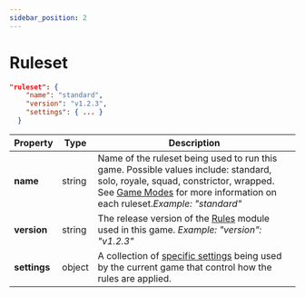 ```yaml
---
sidebar_position: 2
---
```


# Ruleset

```json
"ruleset": {
    "name": "standard",
    "version": "v1.2.3",
    "settings": { ... }
  }
```

| **Property** | **Type** | **Description**                                                                                                                                                                                                                                       |
| ------------ | -------- | ----------------------------------------------------------------------------------------------------------------------------------------------------------------------------------------------------------------------------------------------------- |
| **name**     | string   | Name of the ruleset being used to run this game. Possible values include: standard, solo, royale, squad, constrictor, wrapped. See [Game Modes](../../guides/game-modes) for more information on each ruleset.<em>Example: "standard"</em> |
| **version**  | string   | The release version of the [Rules](https://github.com/BattlesnakeOfficial/rules) module used in this game. <em>Example: "version": "v1.2.3"</em>                                                                                                      |
| **settings** | object   | A collection of [specific settings](ruleset-settings.md) being used by the current game that control how the rules are applied.                                                                                                                       |
